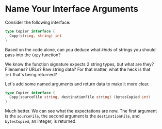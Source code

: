 # Name Your Interface Arguments

Consider the following interface:

```go
type Copier interface {
  Copy(string, string) int
}
```

Based on the code alone, can you deduce what *kinds* of strings you should pass into the `Copy` function?

We know the function signature expects 2 string types, but what are they? Filenames? URLs? Raw string data? For that matter, what the heck is that `int` that's being returned?

Let's add some named arguments and return data to make it more clear.

```go
type Copier interface {
  Copy(sourceFile string, destinationFile string) (bytesCopied int)
}
```

Much better. We can see what the expectations are now. The first argument is the `sourceFile`, the second argument is the `destinationFile`, and `bytesCopied`, an integer, is returned.